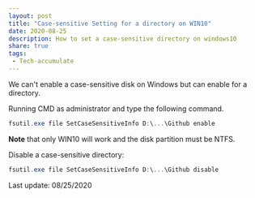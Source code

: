 ```yaml
---
layout: post
title: "Case-sensitive Setting for a directory on WIN10"
date: 2020-08-25
description: How to set a case-sensitive directory on windows10
share: true
tags:
 - Tech-accumulate
---
```


We can't enable a case-sensitive disk on Windows but can enable for a directory. 

Running CMD as administrator and type the following command.
```powershell
fsutil.exe file SetCaseSensitiveInfo D:\...\Github enable
```
**Note** that only WIN10 will work and the disk partition must be NTFS.

Disable a case-sensitive directory:
```powershell
fsutil.exe file SetCaseSensitiveInfo D:\...\Github disable
```

Last update: 08/25/2020
